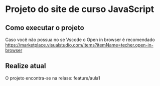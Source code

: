 # Projeto do site de curso JavaScript


## Como executar o projeto
Caso você não possua no se Vscode o Open in browser é recomendado https://marketplace.visualstudio.com/items?itemName=techer.open-in-browser

## Realize atual
O projeto encontra-se na relase: feature/aula1
